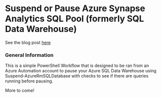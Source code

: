 # Suspend or Pause Azure Synapse Analytics SQL Pool (formerly SQL Data Warehouse)

See the blog post [here](https://blogs.msdn.microsoft.com/allanmiller/2017/09/20/pausing-azure-sql-data-warehouse-using-an-automation-runbook/ "Pausing Azure SQL Data Warehouse using an Automation Runbook")

### General Information
This is a simple PowerShell Workflow that is designed to be ran from an Azure Automation account to pause your Azure SQL Data Warehouse using Suspend-AzureRmSQLDatabase with checks to see if there are queries running before pausing.

More to come!

